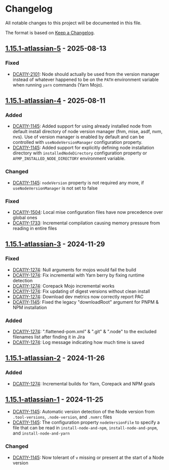 # Changelog

All notable changes to this project will be documented in this file.

The format is based on [Keep a Changelog](https://keepachangelog.com/en/1.1.0/).

## [1.15.1-atlassian-5] - 2025-08-13

### Fixed
- [DCA11Y-2101]: Node should actually be used from the version manager instead of whatever happened to be on the `PATH` environment variable when running `yarn` commands (Yarn Mojo).

## [1.15.1-atlassian-4] - 2025-08-11

### Added
- [DCA11Y-1145]: Added support for using already installed node from default install directory of node version manager (fnm, mise, asdf, nvm, nvs). Use of version manager is enabled by default and can be controlled with `useNodeVersionManager` configuration property.
- [DCA11Y-1145]: Added support for explicitly defining node installation directory with `installedNodeDirectory` configuration property or `AFMP_INSTALLED_NODE_DIRECTORY` environment variable.

### Changed
- [DCA11Y-1145]: `nodeVersion` property is not required any more, if `useNodeVersionManager` is not set to false

### Fixed
- [DCA11Y-1504]: Local mise configuration files have now precedence over global ones
- [DCA11Y-1733]: Incremental compilation causing memory pressure from reading in entire files

## [1.15.1-atlassian-3]  - 2024-11-29

### Fixed

- [DCA11Y-1274]: Null arguments for mojos would fail the build
- [DCA11Y-1274]: Fix incremental with Yarn berry by fixing runtime detection
- [DCA11Y-1274]: Corepack Mojo incremental works
- [DCA11Y-1274]: Fix updating of digest versions without clean install
- [DCA11Y-1274]: Download dev metrics now correctly report PAC
- [DCA11Y-1145]: Fixed the legacy "downloadRoot" argument for PNPM & NPM installation

### Added

- [DCA11Y-1274]: ".flattened-pom.xml" & ".git" & ".node" to the excluded filenames list after finding it in Jira
- [DCA11Y-1274]: Log message indicating how much time is saved

## [1.15.1-atlassian-2] - 2024-11-26

### Added

- [DCA11Y-1274]: Incremental builds for Yarn, Corepack and NPM goals 

## [1.15.1-atlassian-1] - 2024-11-25

- [DCA11Y-1145]: Automatic version detection of the Node version from `.tool-versions`, `.node-version`, and `.nvmrc` files
- [DCA11Y-1145]: The configuration property `nodeVersionFile` to specify a file that can be read in `install-node-and-npm`, `install-node-and-pnpm`, and `install-node-and-yarn`

### Changed

- [DCA11Y-1145]: Now tolerant of `v` missing or present at the start of a Node version


[DCA11Y-2101]: https://hello.jira.atlassian.cloud/browse/DCA11Y-2101
[DCA11Y-1733]: https://hello.jira.atlassian.cloud/browse/DCA11Y-1733
[DCA11Y-1504]: https://hello.jira.atlassian.cloud/browse/DCA11Y-1504
[DCA11Y-1274]: https://hello.jira.atlassian.cloud/browse/DCA11Y-1274
[DCA11Y-1145]: https://hello.jira.atlassian.cloud/browse/DCA11Y-1145

[unreleased]: https://github.com/atlassian-forks/frontend-maven-plugin/compare/frontend-plugins-1.15.1-atlassian-5...HEAD
[1.15.1-atlassian-5]: https://github.com/atlassian-forks/frontend-maven-plugin/compare/frontend-plugins-1.15.1-atlassian-4...frontend-plugins-1.15.1-atlassian-5
[1.15.1-atlassian-4]: https://github.com/atlassian-forks/frontend-maven-plugin/compare/frontend-plugins-1.15.1-atlassian-3...frontend-plugins-1.15.1-atlassian-4
[1.15.1-atlassian-3]: https://github.com/atlassian-forks/frontend-maven-plugin/compare/frontend-plugins-1.15.1-atlassian-2...frontend-plugins-1.15.1-atlassian-3
[1.15.1-atlassian-2]: https://github.com/atlassian-forks/frontend-maven-plugin/compare/frontend-plugins-1.15.1-atlassian-1...frontend-plugins-1.15.1-atlassian-2
[1.15.1-atlassian-1]: https://github.com/atlassian-forks/frontend-maven-plugin/compare/frontend-plugins-1.15.1-atlassian-1-16519678...frontend-plugins-1.15.1-atlassian-1
[1.15.1-atlassian-1-16519678]: https://github.com/atlassian-forks/frontend-maven-plugin/compare/frontend-plugins-1.15.1...frontend-plugins-1.15.1-atlassian-1-16519678
